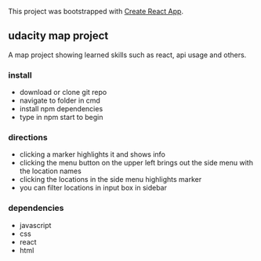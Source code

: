 ﻿This project was bootstrapped with [Create React App](https://github.com/facebook/create-react-app).

## udacity map project
A map project showing learned skills such as react, api usage and others.

### install
- download or clone git repo
- navigate to folder in cmd
- install npm dependencies
- type in npm start to begin

### directions
- clicking a marker highlights it and shows info
- clicking the menu button on the upper left brings out the side menu with the location names
- clicking the locations in the side menu highlights marker
- you can filter locations in input box in sidebar

### dependencies
- javascript 
- css
- react
- html